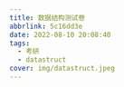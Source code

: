 ```yaml
---
title: 数据结构测试卷
abbrlink: 5c16dd3e
date: 2022-08-10 20:08:40
tags:
  - 考研
  - datastruct
cover: img/datastruct.jpeg
---
```

